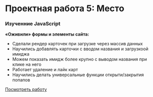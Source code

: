 # Проектная работа 5: Место

### Изученние JavaScript

**«Оживили» формы и элементы сайта:**
* Сделали рендер карточек при загрузке через массив данных
* Научились добавлять карточки с вводом названия и загрузкоой имиджа
* Можем показать имидж более крупно с выводом названия при клике на него
* Работает удаление и лайк карт
* Научились делать универсальные функции открыти/закрытия попапов

[Посмотреть работу](https://holmarst.github.io/mesto)

